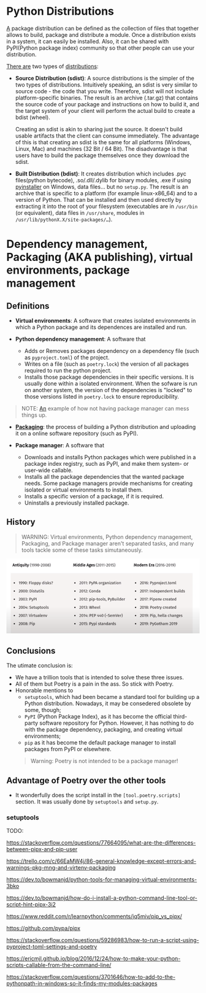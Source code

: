 # Python Distributions

[A][1] package distribution can be defined as the collection of files that together allows to build, package and distribute a module. Once a distribution exists in a system, it can easily be installed. Also, it can be shared with PyPI(Python package index) community so that other people can use your distribution.

[There are][3] two types of [distributions][2]:

- **Source Distribution (sdist)**: A source distributions is the simpler of the two types of distributions. Intuitively speaking, an sdist is very similar to source code - the code that you write. Therefore, sdist will not include platform-specific binaries. The result is an archive (.tar.gz) that contains the source code of your package and instructions on how to build it, and the target system of your client will perform the actual build to create a bdist (wheel).

  Creating an sdist is akin to sharing just the source. It doesn't build usable artifacts that the client can consume immediately. The advantage of this is that creating an sdist is the same for all platforms (Windows, Linux, Mac) and machines (32 Bit / 64 Bit). The disadvantage is that users have to build the package themselves once they download the sdist.

- **Built Distribution (bdist)**: It creates distribution which includes .pyc files(python bytecode), .so/.dll/.dylib for binary modules, .exe if using [pyinstaller](https://pyinstaller.org/en/stable/) on Windows, data files… but no `setup.py`. The result is an archive that is specific to a platform (for example linux-x86_64) and to a version of Python. That can be installed and then used directly by extracting it into the root of your filesystem (executables are in `/usr/bin` (or equivalent), data files in `/usr/share`, modules in `/usr/lib/pythonX.X/site-packages/…`).


# Dependency management, Packaging (AKA publishing), virtual environments, package management

## Definitions

- **Virtual environments**: A software that creates isolated environments in which a Python package and its dependences are installed and run.

- **Python dependency management**: A software that
  - Adds or Removes packages dependency on a dependency file (such as `pyproject.toml`) of the project.
  - Writes on a file (such as `poetry.lock`) the version of all packages required to run the python project.
  - Installs those package dependencies in their specific versions. It is usually done within a isolated environment. When the sofware is run on another system, the version of the dependencies is "locked" to those versions listed in `poetry.lock` to ensure reproducibility.

> NOTE: [An](https://www.youtube.com/watch?v=QX_Nhu1zhlg&t=193s) example of how not having package manager can mess things up.

- **[Packaging](https://youtu.be/QX_Nhu1zhlg?t=433)**: the process of building a Python distribution and uploading it on a online software repository (such as PyPI).

- **Package manager**: A software that
  - Downloads and installs Python packages which were published in a package index registry, such as PyPI, and make them system- or user-wide callable.
  - Installs all the package dependencies that the wanted package needs. Some package managers provide mechanisms for creating isolated or virtual environments to install them.
  - Installs a specific version of a package, if it is required.
  - Uninstalls a previously installed package.

## History

> WARNING: Virtual environments, Python dependency management, Packaging, and Package manager aren't separated tasks, and many tools tackle some of these tasks simutaneously.

![](./assets/history.png)

## Conclusions

The utimate conclusion is:
- We have a trillion tools that is intended to solve these three issues.
- All of them but Poetry is a pain in the ass. So stick with Poetry.
- Honorable mentions to
  - `setuptools`, which had been became a standard tool for building up a Python distribution. Nowadays, it may be consedered obsolete by some, though;
  - `PyPI` (Python Package Index), as it has become the official third-party software repository for Python. However, it has nothing to do with the package dependency, packaging, and creating virtual environments;
  - `pip` as it has become the default package manager to install packages from PyPI or elsewhere.
  > Warning: Poetry is not intended to be a package manager!
 
## Advantage of Poetry over the other tools

- It wonderfully does the script install in the `[tool.poetry.scripts]` section. It was usually done by `setuptools` and `setup.py`.

### setuptools

TODO:

https://stackoverflow.com/questions/77664095/what-are-the-differences-between-pipx-and-pip-user

https://trello.com/c/66EaMW4j/86-general-knowledge-except-errors-and-warnings-pkg-mng-and-virtenv-packaging

https://dev.to/bowmanjd/python-tools-for-managing-virtual-environments-3bko

https://dev.to/bowmanjd/how-do-i-install-a-python-command-line-tool-or-script-hint-pipx-3i2

https://www.reddit.com/r/learnpython/comments/jq5miv/pip_vs_pipx/

https://github.com/pypa/pipx

https://stackoverflow.com/questions/59286983/how-to-run-a-script-using-pyproject-toml-settings-and-poetry

https://ericmjl.github.io/blog/2016/12/24/how-to-make-your-python-scripts-callable-from-the-command-line/

https://stackoverflow.com/questions/3701646/how-to-add-to-the-pythonpath-in-windows-so-it-finds-my-modules-packages


[1]: https://www.geeksforgeeks.org/source-distribution-and-built-distribution-in-python/
[2]: https://youtu.be/QX_Nhu1zhlg?t=352&si=OOcG9cDoCnnzCYBE
[3]: https://dev.to/icncsx/python-packaging-sdist-vs-bdist-5ekb
